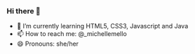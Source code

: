 ### Hi there 👋

- 🌱 I’m currently learning HTML5, CSS3, Javascript and Java
- 📫 How to reach me: @_michellemello
- 😄 Pronouns: she/her

